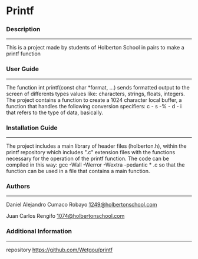 # Printf

### Description
---
This is a project made by students of Holberton School in pairs to make a printf function

### User Guide
---
The function int printf(const char *format, ...) sends formatted output to the screen of differents types values like: characters, strings, floats, integers.
The project contains a function to create a 1024 character local buffer, a function that handles the following conversion specifiers: c - s -% - d - i that refers to the type of data, basically.

### Installation Guide
---
The project includes a main library of header files (holberton.h), within the printf repository which includes ".c" extension files with the functions necessary for the operation of the printf function. The code can be compiled in this way:
gcc -Wall -Werror -Wextra -pedantic * .c
so that the function can be used in a file that contains a main function.

### Authors
---
Daniel Alejandro Cumaco Robayo
1249@holbertonschool.com

Juan Carlos Rengifo
1074@holbertonschool.com

### Additional Information
---
repository https://github.com/Wetgou/printf
